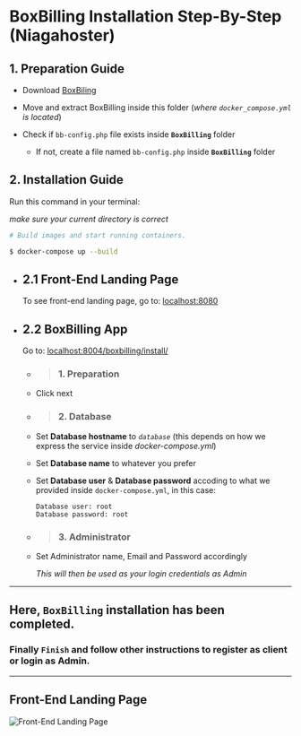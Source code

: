 # **BoxBilling Installation Step-By-Step (Niagahoster)**

## **1. Preparation Guide**

- Download [BoxBiling](https://www.boxbilling.com/download)

- Move and extract BoxBilling inside this folder (_where `docker_compose.yml` is located_)

- Check if `bb-config.php` file exists inside **`BoxBilling`** folder
  - If not, create a file named `bb-config.php` inside **`BoxBilling`** folder

## **2. Installation Guide**

Run this command in your terminal:

_make sure your current directory is correct_

```bash
# Build images and start running containers.

$ docker-compose up --build
```

- ## __2.1 Front-End Landing Page__

  To see front-end landing page, go to: [localhost:8080](http:localhost:8080)

- ## __2.2 BoxBilling App__

  Go to: [localhost:8004/boxbilling/install/](http:localhost:8004/boxbilling/install/)

  - > ### 1. Preparation
  - Click next
  - > ### 2. Database
  - Set **Database hostname** to _`database`_ (this depends on how we express the service inside _docker-compose.yml_)
  - Set **Database name** to whatever you prefer
  - Set **Database user** & **Database password** accoding to what we provided inside `docker-compose.yml`, in this case:
    ```
    Database user: root
    Database password: root
    ```
  - > ### 3. Administrator

  - Set Administrator name, Email and Password accordingly

    _This will then be used as your login credentials as Admin_

---

## Here, `BoxBilling` installation has been completed.

<!-- But there are still some recommendations:
 - Remove installation module
 - Change configuration file permissions
 - Disable directory listing with .htaccess
 - Setup cron job
##To automate this process, execute `after-installation.sh` file provide this directory by running:
```
./after-installation.sh
``` -->
### Finally `Finish` and follow other instructions to register as client or login as Admin.

---

## **Front-End Landing Page**

![Front-End Landing Page](landing-page.png)
